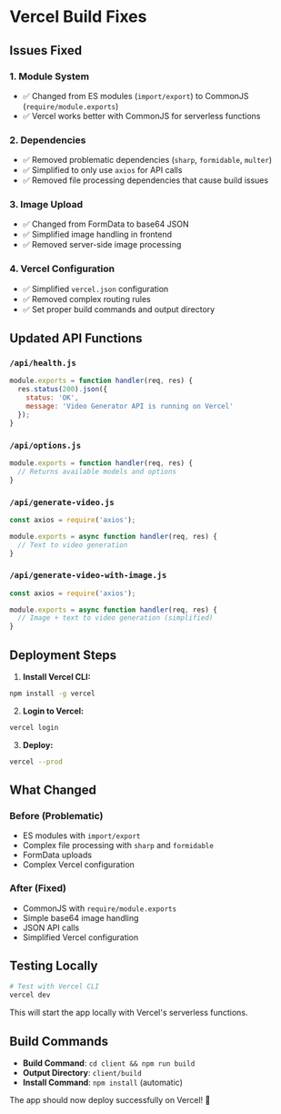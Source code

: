 # Vercel Build Fixes

## Issues Fixed

### 1. **Module System**
- ✅ Changed from ES modules (`import/export`) to CommonJS (`require/module.exports`)
- ✅ Vercel works better with CommonJS for serverless functions

### 2. **Dependencies**
- ✅ Removed problematic dependencies (`sharp`, `formidable`, `multer`)
- ✅ Simplified to only use `axios` for API calls
- ✅ Removed file processing dependencies that cause build issues

### 3. **Image Upload**
- ✅ Changed from FormData to base64 JSON
- ✅ Simplified image handling in frontend
- ✅ Removed server-side image processing

### 4. **Vercel Configuration**
- ✅ Simplified `vercel.json` configuration
- ✅ Removed complex routing rules
- ✅ Set proper build commands and output directory

## Updated API Functions

### `/api/health.js`
```javascript
module.exports = function handler(req, res) {
  res.status(200).json({ 
    status: 'OK', 
    message: 'Video Generator API is running on Vercel' 
  });
}
```

### `/api/options.js`
```javascript
module.exports = function handler(req, res) {
  // Returns available models and options
}
```

### `/api/generate-video.js`
```javascript
const axios = require('axios');

module.exports = async function handler(req, res) {
  // Text to video generation
}
```

### `/api/generate-video-with-image.js`
```javascript
const axios = require('axios');

module.exports = async function handler(req, res) {
  // Image + text to video generation (simplified)
}
```

## Deployment Steps

1. **Install Vercel CLI:**
```bash
npm install -g vercel
```

2. **Login to Vercel:**
```bash
vercel login
```

3. **Deploy:**
```bash
vercel --prod
```

## What Changed

### Before (Problematic)
- ES modules with `import/export`
- Complex file processing with `sharp` and `formidable`
- FormData uploads
- Complex Vercel configuration

### After (Fixed)
- CommonJS with `require/module.exports`
- Simple base64 image handling
- JSON API calls
- Simplified Vercel configuration

## Testing Locally

```bash
# Test with Vercel CLI
vercel dev
```

This will start the app locally with Vercel's serverless functions.

## Build Commands

- **Build Command**: `cd client && npm run build`
- **Output Directory**: `client/build`
- **Install Command**: `npm install` (automatic)

The app should now deploy successfully on Vercel! 🚀
